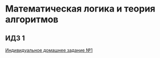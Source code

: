 # Математическая логика и теория алгоритмов

## ИДЗ 1

[Индивидуальное домашнее задание №1](https://cdn.rawgit.com/iposov/site/d8c8a942/17fall/idz1.pdf)
